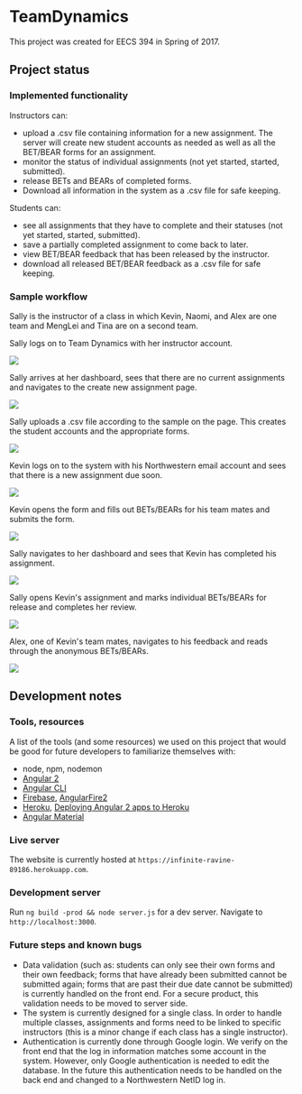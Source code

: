# TeamDynamics

This project was created for EECS 394 in Spring of 2017.

## Project status

### Implemented functionality

Instructors can:
- upload a .csv file containing information for a new assignment. The server will create new student accounts as needed as well as all the BET/BEAR forms for an assignment.
- monitor the status of individual assignments (not yet started, started, submitted).
- release BETs and BEARs of completed forms.
- Download all information in the system as a .csv file for safe keeping.

Students can:
- see all assignments that they have to complete and their statuses (not yet started, started, submitted).
- save a partially completed assignment to come back to later.
- view BET/BEAR feedback that has been released by the instructor.
- download all released BET/BEAR feedback as a .csv file for safe keeping.

### Sample workflow

Sally is the instructor of a class in which Kevin, Naomi, and Alex are one team and MengLei and Tina are on a second team.

Sally logs on to Team Dynamics with her instructor account.

![](README_images/instructor_logging_in.png)

Sally arrives at her dashboard, sees that there are no current assignments and navigates to the create new assignment page.

![](README_images/instructor_nav_to_create_assignment.png)

Sally uploads a .csv file according to the sample on the page. This creates the student accounts and the appropriate forms.

![](README_images/instructor_upload_csv.png)

Kevin logs on to the system with his Northwestern email account and sees that there is a new assignment due soon.

![](README_images/student_dashboard.png)

Kevin opens the form and fills out BETs/BEARs for his team mates and submits the form.

![](README_images/student_bet_bear_form.png)

Sally navigates to her dashboard and sees that Kevin has completed his assignment.

![](README_images/instructor_dashboard.png)

Sally opens Kevin's assignment and marks individual BETs/BEARs for release and completes her review.

![](README_images/instructor_releasing_feedback.png)

Alex, one of Kevin's team mates, navigates to his feedback and reads through the anonymous BETs/BEARs.

![](README_images/student_feedback.png)

## Development notes

### Tools, resources

A list of the tools (and some resources) we used on this project that would be good for future developers to familiarize themselves with:

- node, npm, nodemon
- [Angular 2](https://angular.io/)
- [Angular CLI](https://cli.angular.io/)
- [Firebase](https://firebase.google.com/docs/web/setup), [AngularFire2](https://github.com/angular/angularfire2)
- [Heroku](https://devcenter.heroku.com/categories/nodejs), [Deploying Angular 2 apps to Heroku](https://medium.com/@ryanchenkie_40935/angular-cli-deployment-host-your-angular-2-app-on-heroku-3f266f13f352)
- [Angular Material](https://material.angular.io)

### Live server

The website is currently hosted at `https://infinite-ravine-89186.herokuapp.com`.

### Development server

Run `ng build -prod && node server.js` for a dev server. Navigate to `http://localhost:3000`.

### Future steps and known bugs

- Data validation (such as: students can only see their own forms and their own feedback; forms that have already been submitted cannot be submitted again; forms that are past their due date cannot be submitted) is currently handled on the front end. For a secure product, this validation needs to be moved to server side.
- The system is currently designed for a single class. In order to handle multiple classes, assignments and forms need to be linked to specific instructors (this is a minor change if each class has a single instructor).
- Authentication is currently done through Google login. We verify on the front end that the log in information matches some account in the system. However, only Google authentication is needed to edit the database. In the future this authentication needs to be handled on the back end and changed to a Northwestern NetID log in.
